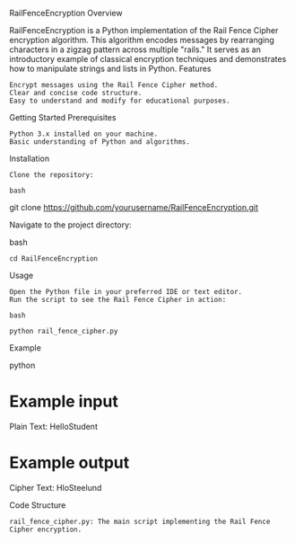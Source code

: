 RailFenceEncryption
Overview

RailFenceEncryption is a Python implementation of the Rail Fence Cipher encryption algorithm. This algorithm encodes messages by rearranging characters in a zigzag pattern across multiple "rails." It serves as an introductory example of classical encryption techniques and demonstrates how to manipulate strings and lists in Python.
Features

    Encrypt messages using the Rail Fence Cipher method.
    Clear and concise code structure.
    Easy to understand and modify for educational purposes.

Getting Started
Prerequisites

    Python 3.x installed on your machine.
    Basic understanding of Python and algorithms.

Installation

    Clone the repository:

    bash

git clone https://github.com/yourusername/RailFenceEncryption.git

Navigate to the project directory:

bash

    cd RailFenceEncryption

Usage

    Open the Python file in your preferred IDE or text editor.
    Run the script to see the Rail Fence Cipher in action:

    bash

    python rail_fence_cipher.py

Example

python

# Example input
Plain Text: HelloStudent

# Example output
Cipher Text: HloSteelund

Code Structure

    rail_fence_cipher.py: The main script implementing the Rail Fence Cipher encryption.
